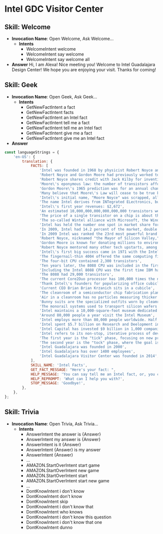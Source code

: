# Intel GDC Visitor Center

## Skill: Welcome

- __Invocation Name__: Open Welcome, Ask Welcome...
  - __Intents__
    - WelcomeIntent welcome
    - WelcomeIntent say welcome
    - WelcomeIntent say welcome all
- __Answer__ Hi, I am Alexa! Nice meeting you! Welcome to Intel Guadalajara Design Center! We hope you are enjoying your visit. Thanks for coming!

## Skill: Geek

- __Invocation Name__: Open Geek, Ask Geek...
  - __Intents__
    - GetNewFactIntent a fact
    - GetNewFactIntent facts
    - GetNewFactIntent an Intel fact
    - GetNewFactIntent tell me a fact
    - GetNewFactIntent tell me an Intel fact
    - GetNewFactIntent give me a fact
    - GetNewFactIntent give me an Intel fact
- __Answer__

```js
const languageStrings = {
    'en-US': {
        translation: {
            FACTS: [
                'Intel was founded in 1968 by physicist Robert Noyce and chemist Gordon Moore',
                'Robert Noyce and Gordon Moore had previously worked together at the Shockley Semiconductor Laboratory and then Fairchild Semiconductor',
                'Robert Noyce shares credit with Jack Kilby for inventing the integrated circuit, aka the microchip',
                'Moore\'s eponymous law: the number of transistors affordably placed on a microchip will double every two years',
                'Gordon Moore\'s 1965 prediction was for an annual change; he updated it to every other year in 1975',
                'Many believe that Moore\'s Law will cease to be true by 2014; Moore says the end of the trend is near',
                'Intel\'s initial name, "Moore Noyce" was scrapped, allegedly because it sounded a too much like "more noise',
                'The name Intel derives from INTegrated ELectronics, but they had to pay a hotel chain $15,000 for exclusive use of it',
                'Intel\'s first year revenues: $2,672',
                'An estimated 10,000,000,000,000,000,000 transistors were shipped annually by 2003, about 100 times the world\'s ant population',
                'The price of a single transistor on a chip is about the cost of a single printed newspaper character',
                'The so-called Wintel alliance with Microsoft, the Windows in Wintel, helped make Intel a global power',
                'Intel has held the number one spot in market share for semiconductor manufacturing since 1991',
                'In 2009, Intel had 14.2 percent of the market, double the 7.2 percent held by second-place Samsung Electronics',
                'In 2009 Intel was ranked the 23rd most powerful brand in the world',
                'Robert Noyce, nicknamed "the Mayor of Silicon Valley," was known as a daredevil who heli-skied the backcountry',
                'Gordon Moore is known for donating millions to environmental and educational causes',
                'Robert Noyce mentored many other tech upstarts, among them Steve Jobs',
                'Intel\'s first big success came in 1971 with the Intel 4004 microprocessor',
                'The fingernail-thin 4004 offered the same computing firepower as the room-sized ENIAC, the first ever computer introduced in 1946',
                'The four-bit CPU contained 2,300 transistors',
                'Ten years later, the 8088 CPU was included in the first personal computer released by IBM',
                'Including the Intel 8088 CPU was the first time IBM had ever used an outside vendor to create a key microprocessor for one of its machines',
                'The 8088 had 29,000 transistors',
                'The current Core2Duo processor has 100,000 times the number of transistors of the 4004 and 10,000 times the number in the 8088',
                'Thank Intel\'s founders for popularizing office cubicles, a staple of early corporate culture',
                'Current CEO Brian Brian Krzanich sits in a cubicle',
                'The cleanroom of a semiconductor chip fabrication plant is thousands of times cleaner than the typical hospital room',
                'Air in a cleanroom has no particles measuring thicker than 0.5 micron across. A human hair is about 100 microns',
                'Bunny suits are the specialized outfits worn by cleamroom technicians to protect chips from contamination',
                'The monorail systems used to transport silicon wafers in an Intel cleanroom have up to three miles of track',
                'Intel maintains a 10,000-square-foot museum dedicated to its 40-year history',
                'Around 80,000 people a year visit the Intel Museum',
                'Intel employs more than 80,000 people worldwide. Half of them are based in the U.S.',
                'Intel spent $5.7 billion on Research and Deelopment in 2008',
                'Intel Capital has invested $9 billion in 1,000 companies since 1991, and will spend $3.5 billion more over the next two years',
                'Intel refers to its non-stop, iterative process of developing processor microarchitecture as the "tick-tock" model',
                'The first year is the "tick" phase, focusing on new process technology and refining the existing microarchitecure',
                'The second year is the "tock" phase, where the goal is to deliver a brand new microarchitecure',
                'Intel Guadalajara was founded in 2000',
                'Intel Guadalajara has over 1400 employees',
                'Intel Guadalajara Visitor Center was founded in 2014',
            ],
            SKILL_NAME: 'Intel Facts',
            GET_FACT_MESSAGE: "Here's your fact: ",
            HELP_MESSAGE: 'You can say tell me an Intel fact, or, you can say exit... What can I help you with?',
            HELP_REPROMPT: 'What can I help you with?',
            STOP_MESSAGE: 'Goodbye!',
        },
    },
};
```

## Skill: Trivia

- __Invocation Name__: Open Trivia, Ask Trivia...
  - __Intents__
    - AnswerIntent the answer is {Answer}
    - AnswerIntent my answer is {Answer}
    - AnswerIntent is it {Answer}
    - AnswerIntent {Answer} is my answer
    - AnswerIntent {Answer}
    - ...
    - AMAZON.StartOverIntent start game
    - AMAZON.StartOverIntent new game
    - AMAZON.StartOverIntent start
    - AMAZON.StartOverIntent start new game
    - ...
    - DontKnowIntent i don't know
    - DontKnowIntent don't know
    - DontKnowIntent skip
    - DontKnowIntent i don't know that
    - DontKnowIntent who knows
    - DontKnowIntent i don't know this question
    - DontKnowIntent i don't know that one
    - DontKnowIntent dunno
